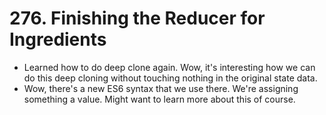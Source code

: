 # 276. Finishing the Reducer for Ingredients
- Learned how to do deep clone again. Wow, it's interesting how we can do this deep cloning without touching nothing in the original state data.
- Wow, there's a new ES6 syntax that we use there. We're assigning something a value. Might want to learn more about this of course. 